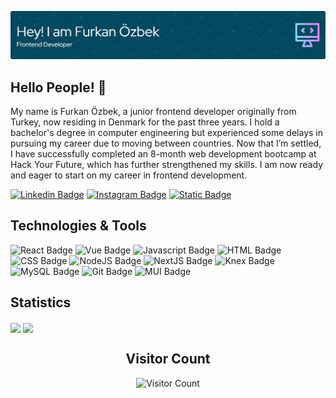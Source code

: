 ![Header](./header3.png)
## Hello People! :wave:

My name is Furkan Özbek, a junior frontend developer originally from Turkey, now residing in Denmark for the past three years. I hold a bachelor's degree in computer engineering but experienced some delays in pursuing my career due to moving between countries. Now that I’m settled, I have successfully completed an 8-month web development bootcamp at Hack Your Future, which has further strengthened my skills. I am now ready and eager to start on my career in frontend development.

[![Linkedin Badge](https://img.shields.io/badge/LinkedIn-0077B5?style=for-the-badge&logo=linkedin&logoColor=white)](https://www.linkedin.com/in/furkan-%C3%B6zbek-151926127/)
[![Instagram Badge](https://img.shields.io/badge/Instagram-E4405F?style=for-the-badge&logo=instagram&logoColor=white)](https://www.instagram.com/fu.ozbek/)
[![Static Badge](https://img.shields.io/badge/My%20own%20website-02b2a0?style=for-the-badge&logo=web&logoColor=white)](https://www.furkanozbek.dk)  



## Technologies & Tools  
![React Badge](https://img.shields.io/badge/React-61DAFB.svg?style=for-the-badge&logo=React&logoColor=black)
![Vue Badge](https://img.shields.io/badge/Vue.js-4FC08D.svg?style=for-the-badge&logo=vuedotjs&logoColor=white)
![Javascript Badge](https://img.shields.io/badge/JavaScript-F7DF1E.svg?style=for-the-badge&logo=JavaScript&logoColor=black)
![HTML Badge](https://img.shields.io/badge/HTML5-E34F26.svg?style=for-the-badge&logo=HTML5&logoColor=white)
![CSS Badge](https://img.shields.io/badge/CSS-563d7c?&style=for-the-badge&logo=css3&logoColor=white)
![NodeJS Badge](https://img.shields.io/badge/Node.js-5FA04E.svg?style=for-the-badge&logo=nodedotjs&logoColor=white)
![NextJS Badge](https://img.shields.io/badge/Next.js-000000.svg?style=for-the-badge&logo=nextdotjs&logoColor=white)
![Knex Badge](https://img.shields.io/badge/Knex.js-D26B38.svg?style=for-the-badge&logo=knexdotjs&logoColor=white)
![MySQL Badge](https://img.shields.io/badge/MySQL-4479A1.svg?style=for-the-badge&logo=MySQL&logoColor=white)
![Git Badge](https://img.shields.io/badge/Git-F05032.svg?style=for-the-badge&logo=Git&logoColor=white)
![MUI Badge](https://img.shields.io/badge/MUI-007FFF.svg?style=for-the-badge&logo=MUI&logoColor=white)

## Statistics  
<a> <img height=200 align="center" src="https://github-readme-stats.vercel.app/api?username=FurkannOzbek&layout=Compact&show_icons=true&theme=tokyonight&card_width=320"/></a>
<a><img height=200 align="center" src="https://github-readme-stats.vercel.app/api/top-langs/?username=FurkannOzbek&show_icons=true&layout=compact&theme=tokyonight&exclude_repo=ozenevdesaglik,hackyourfuturelessonex&card_width=320"/></a>  
<h2 align="center">Visitor Count</h2>

<p align="center">
  <img src="https://profile-counter.glitch.me/{FurkannOzbek}/count.svg" alt="Visitor Count">
</p>





<!--
**FurkannOzbek/FurkannOzbek** is a ✨ _special_ ✨ repository because its `README.md` (this file) appears on your GitHub profile.

Here are some ideas to get you started:

- 🔭 I’m currently working on ...
- 🌱 I’m currently learning ...
- 👯 I’m looking to collaborate on ...
- 🤔 I’m looking for help with ...
- 💬 Ask me about ...
- 📫 How to reach me: ...
- 😄 Pronouns: ...
- ⚡ Fun fact: ...
-->
